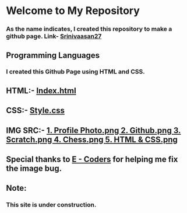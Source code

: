 # Welcome to My Repository
### As the name indicates, I created this repository to make a github page. Link- <a href="https://srinivaasan27.github.io/" >Srinivaasan27</a>
## Programming Languages
### I created this Github Page using HTML and CSS.
## HTML:- <a href="https://github.com/Srinivaasan27/Srinivaasan27.github.io/blob/main/index.html">Index.html</a>

## CSS:- <a href="https://github.com/Srinivaasan27/Srinivaasan27.github.io/blob/main/style.css">Style.css</a>

## IMG SRC:- <a href="https://github.com/Srinivaasan27/Srinivaasan27.github.io/blob/main/Profile%20Photo.PNG">1. Profile Photo.png </a><a href="https://github.com/Srinivaasan27/Srinivaasan27.github.io/blob/main/Github.PNG">2. Github.png </a><a href="https://github.com/Srinivaasan27/Srinivaasan27.github.io/blob/main/Scratch.PNG">3. Scratch.png </a><a href="https://github.com/Srinivaasan27/Srinivaasan27.github.io/blob/main/Chess.PNG">4. Chess.png </a><a href="https://github.com/Srinivaasan27/Srinivaasan27.github.io/blob/main/HTML%26CSS.PNG">5. HTML & CSS.png </a>
## Special thanks to <a href="https://github.com/e-coders">E - Coders</a> for helping me fix the image bug.
## Note: 
### This site is under construction.
